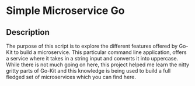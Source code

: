 # Simple Microservice Go

## Description
The purpose of this script is to explore the different features offered by Go-Kit to build a microservice. This particular command line application, offers a service where it takes in a string input and converts it into uppercase. While there is not much going on here, this project helped me learn the nitty gritty parts of Go-Kit and this knowledge is being used to build a full fledged set of microservices which you can find here. 
